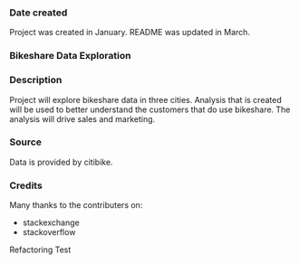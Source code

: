 ### Date created
Project was created in January. README was updated in March.

### Bikeshare Data Exploration

### Description
Project will explore bikeshare data in three cities. Analysis that is created will be used to better understand the customers that do use bikeshare. The analysis will drive sales and marketing. 

### Source
Data is provided by citibike.

### Credits
Many thanks to the contributers on:
* stackexchange
* stackoverflow

Refactoring Test
